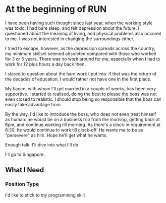 # At the beginning of RUN
I have been having such thought since last year, when the working style was toxic: I had bare sleep, and felt depression about the future. I questioned about the meaning of living, and physical problems also occured to me. I was not interested in changing the surroundings either. 

I tried to escape, however, as the depression spreads across the country, my minimum skillset seemed obsoleted compared with those who worked for 3 or 5 years. There was no work around for me, especially when I had to work for 12 plus hours a day back then. 

I stared to question about the hard work I put into: if that was the return of the decades of education, I would rather not have one in the first place. 

My fiance, with whom I'll get married in a couple of weeks, has been very supportive. I started to realised, doing the best to please the boss was not even closed to realistic. I should stop being so responsible that the boss can easily take advantage from.

By the way, I'd like to introduce the boss, who does not even treat himself as human: he would be on a business trip from the morning, getting back at 6pm, and continue working till morning. As there's a clock-in requirement at 8:30, he would continue to work till clock-off. He wants me to be as "persevere" as him. Hope he'll get what he wants.

Enough talk. I'll dive into what I'll do.

I'll go to Singapore.


## What I Need

### Position Type
I'd like to stick to my programming skill 